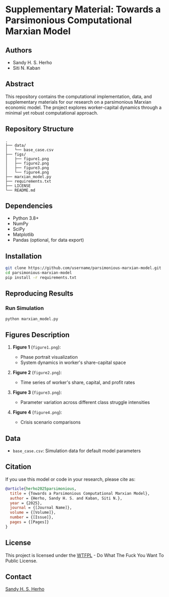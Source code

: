 # Supplementary Material: Towards a Parsimonious Computational Marxian Model

## Authors
- Sandy H. S. Herho
- Siti N. Kaban

## Abstract
This repository contains the computational implementation, data, and supplementary materials for our research on a parsimonious Marxian economic model. The project explores worker-capital dynamics through a minimal yet robust computational approach.

## Repository Structure
```
.
├── data/
│   └── base_case.csv
├── figs/
│   ├── figure1.png
│   ├── figure2.png
│   ├── figure3.png
│   └── figure4.png
├── marxian_model.py
├── requirements.txt
├── LICENSE
└── README.md
```

## Dependencies
- Python 3.8+
- NumPy
- SciPy
- Matplotlib
- Pandas (optional, for data export)

## Installation
```bash
git clone https://github.com/username/parsimonious-marxian-model.git
cd parsimonious-marxian-model
pip install -r requirements.txt
```

## Reproducing Results
### Run Simulation
```bash
python marxian_model.py
```

## Figures Description
1. **Figure 1** (`figure1.png`):
   - Phase portrait visualization
   - System dynamics in worker's share-capital space

2. **Figure 2** (`figure2.png`):
   - Time series of worker's share, capital, and profit rates

3. **Figure 3** (`figure3.png`):
   - Parameter variation across different class struggle intensities

4. **Figure 4** (`figure4.png`):
   - Crisis scenario comparisons

## Data
- `base_case.csv`: Simulation data for default model parameters

## Citation
If you use this model or code in your research, please cite as:

```bibtex
@article{herho2025parsimonious,
  title = {Towards a Parsimonious Computational Marxian Model},
  author = {Herho, Sandy H. S. and Kaban, Siti N.},
  year = {2025},
  journal = {[Journal Name]},
  volume = {[Volume]},
  number = {[Issue]},
  pages = {[Pages]}
}
```

## License
This project is licensed under the [WTFPL](LICENSE) - Do What The Fuck You Want To Public License.

## Contact
[Sandy H. S. Herho](mailto:sandy.herho@email.ucr.edu)

